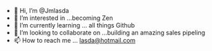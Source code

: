 - 👋 Hi, I’m @Jmlasda
- 👀 I’m interested in ...becoming Zen
- 🌱 I’m currently learning ... all things Github
- 💞️ I’m looking to collaborate on ...building an amazing sales pipeling
- 📫 How to reach me ... lasda@hotmail.com

<!---
Jmlasda/Jmlasda is a ✨ special ✨ repository because its `README.md` (this file) appears on your GitHub profile.
You can click the Preview link to take a look at your changes.
--->
